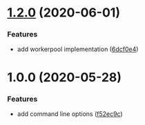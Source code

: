 # [1.2.0](https://github.com/rajasegar/compression-stats-cli/compare/v1.1.0...v1.2.0) (2020-06-01)


### Features

* add workerpool implementation ([6dcf0e4](https://github.com/rajasegar/compression-stats-cli/commit/6dcf0e4bba8bc86317e81b4e93a24445b5f78d74))

# 1.0.0 (2020-05-28)


### Features

* add command line options ([f52ec9c](https://github.com/rajasegar/compression-stats-cli/commit/f52ec9c44271999e6e58c4b5784fb3dffa37b931))
